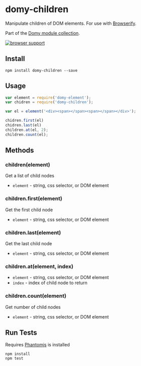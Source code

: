 # domy-children
 
Manipulate children of DOM elements. For use with [Browserify](http://browserify.org).

Part of the [Domy module collection](https://github.com/scottcorgan/domy).

[![browser support](https://ci.testling.com/scottcorgan/domy-children.png)](https://ci.testling.com/scottcorgan/domy-children)
 
## Install
 
```
npm install domy-children --save
```
 
## Usage
 
```js
var element = require('domy-element');
var chidren = require('domy-children');

var el = element('<div><span></span><span></span></div>');

chidren.first(el)
chidren.last(el)
children.at(el, 2);
children.count(el);
```
 
## Methods

### children(element)

Get a list of child nodes

* `element` - string, css selector, or DOM element

### children.first(element)

Get the first child node

* `element` - string, css selector, or DOM element

### children.last(element)

Get the last child node

* `element` - string, css selector, or DOM element

### children.at(element, index)

* `element` - string, css selector, or DOM element
* `index` - index of child node to return

### children.count(element)

Get number of child nodes

* `element` - string, css selector, or DOM element

## Run Tests

Requires [Phantomjs](phantomjs.org/download.html) is installed

```
npm install
npm test
```
